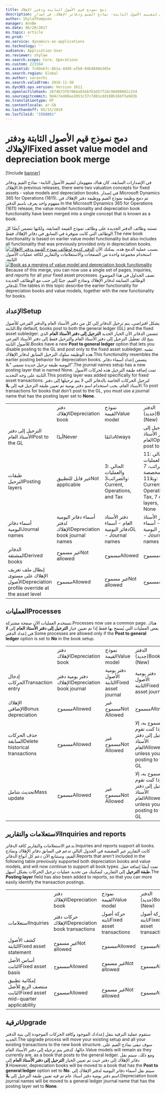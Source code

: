 ```yaml
---
title: دمج نموذج قيم الأصول الثابتة ودفتر الإهلاك
description: في الإصدارات السابقة، كان هناك مفهومان لتقييم الأصول الثابتة- نماذج القيم ودفاتر الإهلاك. في إصدار Microsoft Dynamics 365 for Operations (1611)، تم دمج وظيفة نموذج القيم ووظيفة دفتر الإهلاك في مفهوم واحد يعرف باسم الدفتر.
author: ShylaThompson
manager: AnnBe
ms.date: 06/20/2017
ms.topic: article
ms.prod: ''
ms.service: dynamics-ax-applications
ms.technology: ''
audience: Application User
ms.reviewer: shylaw
ms.search.scope: Core, Operations
ms.custom: 221564
ms.assetid: 7c68eb7c-8b1a-4dd9-afb8-04b4040e305e
ms.search.region: Global
ms.author: saraschi
ms.search.validFrom: 2016-11-30
ms.dyn365.ops.version: Version 1611
ms.openlocfilehash: 26f4b73f67064a83eb7b3d57f2dc98d90602c254
ms.sourcegitcommit: 9d4c7edd0ae2053c37c7d81cdd180b16bf3a9d3b
ms.translationtype: HT
ms.contentlocale: ar-SA
ms.lasthandoff: 05/15/2019
ms.locfileid: "1568861"
---
```

# <a name="fixed-asset-value-model-and-depreciation-book-merge"></a><span data-ttu-id="1b074-104">دمج نموذج قيم الأصول الثابتة ودفتر الإهلاك</span><span class="sxs-lookup"><span data-stu-id="1b074-104">Fixed asset value model and depreciation book merge</span></span>

[!include [banner](../includes/banner.md)]

<span data-ttu-id="1b074-105">في الإصدارات السابقة، كان هناك مفهومان لتقييم الأصول الثابتة- نماذج القيم ودفاتر الإهلاك.</span><span class="sxs-lookup"><span data-stu-id="1b074-105">In previous releases, there were two valuation concepts for fixed assets -  value models and depreciation books.</span></span> <span data-ttu-id="1b074-106">في إصدار Microsoft Dynamics 365 for Operations (1611)، تم دمج وظيفة نموذج القيم ووظيفة دفتر الإهلاك في مفهوم واحد يعرف باسم الدفتر.</span><span class="sxs-lookup"><span data-stu-id="1b074-106">In the Microsoft Dynamics 365 for Operations (1611) release, the value model functionality and depreciation book functionality have been merged into a single concept that is known as a book.</span></span>

<span data-ttu-id="1b074-107">تستند وظائف الدفتر الجديدة على وظائف نموذج القيمة السابقة، ولكنها تتضمن أيضًا كل الوظائف التي كانت متوفرة في السابق في دفاتر الإهلاك فقط.</span><span class="sxs-lookup"><span data-stu-id="1b074-107">The new book functionality is based on earlier value model functionality but also includes all functionality that was previously provided only in depreciation books.</span></span> <span data-ttu-id="1b074-108">[![‬‏‫الدفتر كدمج لوظائف نموذج القيمة ودفتر الإهلاك](./media/fixed-assets.png)](./media/fixed-assets.png) ‏‫بسبب عملية الدمج هذه، يمكنك الآن استخدام مجموعة واحدة من الصفحات والاستعلامات والتقارير لكافة عمليات الأصول الثابتة.‬</span><span class="sxs-lookup"><span data-stu-id="1b074-108">[![Book as a merging of value model and depreciation book functionality](./media/fixed-assets.png)](./media/fixed-assets.png) Because of this merge, you can now use a single set of pages, inquiries, and reports for all your fixed asset processes.</span></span> <span data-ttu-id="1b074-109">تصف الجداول في هذا الموضوع الوظائف السابقة لدفاتر الإهلاك ونماذج القيم، جنبًا إلى جنب مع الوظائف الجديدة للدفاتر.</span><span class="sxs-lookup"><span data-stu-id="1b074-109">The tables in this topic describe the earlier functionality for depreciation books and value models, together with the new functionality for books.</span></span>

## <a name="setup"></a><span data-ttu-id="1b074-110">الإعداد</span><span class="sxs-lookup"><span data-stu-id="1b074-110">Setup</span></span>
<span data-ttu-id="1b074-111">بشكل افتراضي، يتم ترحيل الدفاتر إلى كل من دفتر الأستاذ العام والدفتر الفرعي للأصول الثابتة.</span><span class="sxs-lookup"><span data-stu-id="1b074-111">By default, books post to both the general ledger (GL) and the fixed asset subledger.</span></span> <span data-ttu-id="1b074-112">تتضمن الدفاتر الآن الخيار الجديد **الترحيل إلى دفتر الأستاذ العام** الذي يتيح لك تعطيل الترحيل إلى دفتر الأستاذ العام والترحيل فقط إلى دفتر الأستاذ الفرعي للأصول الثابتة.</span><span class="sxs-lookup"><span data-stu-id="1b074-112">Books have a new **Post to general ledger** option that lets you disable posting to the GL and post only to the fixed asset subledger.</span></span> <span data-ttu-id="1b074-113">تشبه هذه الوظيفة سلوك الترحيل السابق لدفاتر الإهلاك.</span><span class="sxs-lookup"><span data-stu-id="1b074-113">This functionality resembles the earlier posting behavior for depreciation books.</span></span> <span data-ttu-id="1b074-114">يتضمن إعداد أسماء دفاتر اليومية طبقة ترحيل جديدة تسمى "بلا".</span><span class="sxs-lookup"><span data-stu-id="1b074-114">The journal names setup has a new posting layer that is named None.</span></span> <span data-ttu-id="1b074-115">تمت إضافة طبقة الترحيل هذه لحركات الأصول الثابتة على وجه التحديد.</span><span class="sxs-lookup"><span data-stu-id="1b074-115">This posting layer was added specifically for fixed asset transactions.</span></span> <span data-ttu-id="1b074-116">لترحيل الحركات الخاصة بالدفاتر التي لا يتم ترحيلها إلى دفتر الأستاذ العام، يجب استخدام اسم دفتر يومية تم تعيين طبقة الترحيل فيه إلى **بلا**.</span><span class="sxs-lookup"><span data-stu-id="1b074-116">To post transactions for books that don't post to the GL, you must use a journal name that has the posting layer set to **None**.</span></span>

|                                                  |                                 |                                 |                                                         |
|--------------------------------------------------|---------------------------------|---------------------------------|---------------------------------------------------------|
|                                                  | <span data-ttu-id="1b074-117">دفتر الإهلاك</span><span class="sxs-lookup"><span data-stu-id="1b074-117">Depreciation book</span></span>               | <span data-ttu-id="1b074-118">نموذج القيمة</span><span class="sxs-lookup"><span data-stu-id="1b074-118">Value model</span></span>                     | <span data-ttu-id="1b074-119">الدفتر (جديد)</span><span class="sxs-lookup"><span data-stu-id="1b074-119">Book (New)</span></span>                                              |
| <span data-ttu-id="1b074-120">الترحيل إلى دفتر الأستاذ العام</span><span class="sxs-lookup"><span data-stu-id="1b074-120">Post to the GL</span></span>                                   | <span data-ttu-id="1b074-121">أبدًا</span><span class="sxs-lookup"><span data-stu-id="1b074-121">Never</span></span>                           | <span data-ttu-id="1b074-122">دائمًا</span><span class="sxs-lookup"><span data-stu-id="1b074-122">Always</span></span>                          | <span data-ttu-id="1b074-123">خيار الترحيل إلى دفتر الأستاذ العام</span><span class="sxs-lookup"><span data-stu-id="1b074-123">Option to post to the GL</span></span>                                |
| <span data-ttu-id="1b074-124">طبقات الترحيل</span><span class="sxs-lookup"><span data-stu-id="1b074-124">Posting layers</span></span>                                   | <span data-ttu-id="1b074-125">غير قابل للتطبيق</span><span class="sxs-lookup"><span data-stu-id="1b074-125">Not applicable</span></span>                  | <span data-ttu-id="1b074-126">3: الحالي والعمليات والضرائب</span><span class="sxs-lookup"><span data-stu-id="1b074-126">3: Current, Operations, and Tax</span></span> | <span data-ttu-id="1b074-127">11: الحالي والعمليات والضرائب، 7 طبقات مخصصة وبلا</span><span class="sxs-lookup"><span data-stu-id="1b074-127">11: Current, Operations, Tax, 7 custom layers, and None</span></span> |
| <span data-ttu-id="1b074-128">أسماء دفاتر اليومية</span><span class="sxs-lookup"><span data-stu-id="1b074-128">Journal names</span></span>                                    | <span data-ttu-id="1b074-129">أسماء دفاتر اليومية لدفتر الإهلاك</span><span class="sxs-lookup"><span data-stu-id="1b074-129">Depreciation book journal names</span></span> | <span data-ttu-id="1b074-130">دفتر الأستاذ العام - أسماء دفاتر اليومية</span><span class="sxs-lookup"><span data-stu-id="1b074-130">GL - Journal names</span></span>              | <span data-ttu-id="1b074-131">دفتر الأستاذ العام - أسماء دفاتر اليومية</span><span class="sxs-lookup"><span data-stu-id="1b074-131">GL - Journal names</span></span>                                      |
| <span data-ttu-id="1b074-132">الدفاتر المشتقة</span><span class="sxs-lookup"><span data-stu-id="1b074-132">Derived books</span></span>                                    | <span data-ttu-id="1b074-133">غير مسموح</span><span class="sxs-lookup"><span data-stu-id="1b074-133">Not allowed</span></span>                     | <span data-ttu-id="1b074-134">مسموح</span><span class="sxs-lookup"><span data-stu-id="1b074-134">Allowed</span></span>                         | <span data-ttu-id="1b074-135">مسموح</span><span class="sxs-lookup"><span data-stu-id="1b074-135">Allowed</span></span>                                                 |
| <span data-ttu-id="1b074-136">إبطال ملف تعريف الإهلاك على مستوى الأصول</span><span class="sxs-lookup"><span data-stu-id="1b074-136">Depreciation profile override at the asset level</span></span> | <span data-ttu-id="1b074-137">مسموح</span><span class="sxs-lookup"><span data-stu-id="1b074-137">Allowed</span></span>                         | <span data-ttu-id="1b074-138">غير مسموح</span><span class="sxs-lookup"><span data-stu-id="1b074-138">Not allowed</span></span>                     | <span data-ttu-id="1b074-139">مسموح</span><span class="sxs-lookup"><span data-stu-id="1b074-139">Allowed</span></span>                                                 |

## <a name="processes"></a><span data-ttu-id="1b074-140">العمليات</span><span class="sxs-lookup"><span data-stu-id="1b074-140">Processes</span></span>
<span data-ttu-id="1b074-141">تستخدم العمليات الآن صفحة مشتركة.</span><span class="sxs-lookup"><span data-stu-id="1b074-141">Processes now use a common page.</span></span> <span data-ttu-id="1b074-142">هناك بعض العمليات التي يُسمح بها فقط إذا تم تعيين خيار **الترحيل إلى دفتر الأستاذ العام** إلى **لا** في إعداد الدفتر.</span><span class="sxs-lookup"><span data-stu-id="1b074-142">Some processes are allowed only if the **Post to general ledger** option is set to **No** in the book setup.</span></span>

|                                |                           |                     |                                          |
|--------------------------------|---------------------------|---------------------|------------------------------------------|
|                                | <span data-ttu-id="1b074-143">دفتر الإهلاك</span><span class="sxs-lookup"><span data-stu-id="1b074-143">Depreciation book</span></span>         | <span data-ttu-id="1b074-144">نموذج القيمة</span><span class="sxs-lookup"><span data-stu-id="1b074-144">Value model</span></span>         | <span data-ttu-id="1b074-145">الدفتر (جديد)</span><span class="sxs-lookup"><span data-stu-id="1b074-145">Book (New)</span></span>                               |
| <span data-ttu-id="1b074-146">إدخال الحركات</span><span class="sxs-lookup"><span data-stu-id="1b074-146">Transaction entry</span></span>              | <span data-ttu-id="1b074-147">دفتر يومية دفتر الإهلاك</span><span class="sxs-lookup"><span data-stu-id="1b074-147">Depreciation book journal</span></span> | <span data-ttu-id="1b074-148">دفتر يومية الأصول الثابتة</span><span class="sxs-lookup"><span data-stu-id="1b074-148">Fixed asset journal</span></span> | <span data-ttu-id="1b074-149">دفتر يومية الأصول الثابتة</span><span class="sxs-lookup"><span data-stu-id="1b074-149">Fixed asset journal</span></span>                      |
| <span data-ttu-id="1b074-150">الإهلاك الإضافي</span><span class="sxs-lookup"><span data-stu-id="1b074-150">Bonus depreciation</span></span>             | <span data-ttu-id="1b074-151">مسموح</span><span class="sxs-lookup"><span data-stu-id="1b074-151">Allowed</span></span>                   | <span data-ttu-id="1b074-152">غير مسموح</span><span class="sxs-lookup"><span data-stu-id="1b074-152">Not Allowed</span></span>         | <span data-ttu-id="1b074-153">مسموح</span><span class="sxs-lookup"><span data-stu-id="1b074-153">Allowed</span></span>                                  |
| <span data-ttu-id="1b074-154">حذف الحركات السابقة</span><span class="sxs-lookup"><span data-stu-id="1b074-154">Delete historical transactions</span></span> | <span data-ttu-id="1b074-155">مسموح</span><span class="sxs-lookup"><span data-stu-id="1b074-155">Allowed</span></span>                   | <span data-ttu-id="1b074-156">غير مسموح</span><span class="sxs-lookup"><span data-stu-id="1b074-156">Not Allowed</span></span>         | <span data-ttu-id="1b074-157">مسموح به، إلا إذا كنت تقوم الترحيل إلى دفتر الأستاذ العام</span><span class="sxs-lookup"><span data-stu-id="1b074-157">Allowed, unless you're posting to the GL</span></span> |
| <span data-ttu-id="1b074-158">تحديث شامل</span><span class="sxs-lookup"><span data-stu-id="1b074-158">Mass update</span></span>                    | <span data-ttu-id="1b074-159">مسموح</span><span class="sxs-lookup"><span data-stu-id="1b074-159">Allowed</span></span>                   | <span data-ttu-id="1b074-160">غير مسموح</span><span class="sxs-lookup"><span data-stu-id="1b074-160">Not Allowed</span></span>         | <span data-ttu-id="1b074-161">مسموح به، إلا إذا كنت تقوم الترحيل إلى دفتر الأستاذ العام</span><span class="sxs-lookup"><span data-stu-id="1b074-161">Allowed, unless you're posting to the GL</span></span> |

## <a name="inquiries-and-reports"></a><span data-ttu-id="1b074-162">الاستعلامات والتقارير</span><span class="sxs-lookup"><span data-stu-id="1b074-162">Inquiries and reports</span></span>
<span data-ttu-id="1b074-163">تدعم الاستعلامات والتقارير كافة الدفاتر.</span><span class="sxs-lookup"><span data-stu-id="1b074-163">Inquiries and reports support all books.</span></span> <span data-ttu-id="1b074-164">كانت التقارير غير المضمنة في الجدول التالي تدعم في السابق دفاتر الإهلاك ونماذج القيم، وستتابع الآن دعم كل أنواع الدفاتر.</span><span class="sxs-lookup"><span data-stu-id="1b074-164">Reports that aren't included in the following table previously supported both depreciation books and value models, and will now continue to support all book types.</span></span> <span data-ttu-id="1b074-165">تمت أيضًا إضافة حقل **طبقة الترحيل** إلى التقارير، لتمكينك من تحديد عمليات ترحيل الحركات بشكل أسهل.</span><span class="sxs-lookup"><span data-stu-id="1b074-165">The **Posting layer** field has also been added to reports, so that you can more easily identify the transaction postings.</span></span>

|                                       |                                |                          |                          |
|---------------------------------------|--------------------------------|--------------------------|--------------------------|
|                                       | <span data-ttu-id="1b074-166">دفتر الإهلاك</span><span class="sxs-lookup"><span data-stu-id="1b074-166">Depreciation book</span></span>              | <span data-ttu-id="1b074-167">نموذج القيمة</span><span class="sxs-lookup"><span data-stu-id="1b074-167">Value model</span></span>              | <span data-ttu-id="1b074-168">الدفتر (جديد)</span><span class="sxs-lookup"><span data-stu-id="1b074-168">Book (New)</span></span>               |
| <span data-ttu-id="1b074-169">استعلامات</span><span class="sxs-lookup"><span data-stu-id="1b074-169">Inquiries</span></span>                             | <span data-ttu-id="1b074-170">حركات دفتر الإهلاك</span><span class="sxs-lookup"><span data-stu-id="1b074-170">Depreciation book transactions</span></span> | <span data-ttu-id="1b074-171">حركة أصول ثابتة</span><span class="sxs-lookup"><span data-stu-id="1b074-171">Fixed asset transactions</span></span> | <span data-ttu-id="1b074-172">حركة أصول ثابتة</span><span class="sxs-lookup"><span data-stu-id="1b074-172">Fixed asset transactions</span></span> |
| <span data-ttu-id="1b074-173">كشف الأصول الثابتة</span><span class="sxs-lookup"><span data-stu-id="1b074-173">Fixed asset statement</span></span>                 | <span data-ttu-id="1b074-174">غير مسموح</span><span class="sxs-lookup"><span data-stu-id="1b074-174">Not allowed</span></span>                    | <span data-ttu-id="1b074-175">مسموح</span><span class="sxs-lookup"><span data-stu-id="1b074-175">Allowed</span></span>                  | <span data-ttu-id="1b074-176">مسموح</span><span class="sxs-lookup"><span data-stu-id="1b074-176">Allowed</span></span>                  |
| <span data-ttu-id="1b074-177">أساس الأصل الثابت</span><span class="sxs-lookup"><span data-stu-id="1b074-177">Fixed asset basis</span></span>                     | <span data-ttu-id="1b074-178">مسموح</span><span class="sxs-lookup"><span data-stu-id="1b074-178">Allowed</span></span>                        | <span data-ttu-id="1b074-179">غير مسموح</span><span class="sxs-lookup"><span data-stu-id="1b074-179">Not allowed</span></span>              | <span data-ttu-id="1b074-180">مسموح</span><span class="sxs-lookup"><span data-stu-id="1b074-180">Allowed</span></span>                  |
| <span data-ttu-id="1b074-181">إمكانية تطبيق منتصف الربع للأصل الثابت</span><span class="sxs-lookup"><span data-stu-id="1b074-181">Fixed asset mid-quarter applicability</span></span> | <span data-ttu-id="1b074-182">مسموح</span><span class="sxs-lookup"><span data-stu-id="1b074-182">Allowed</span></span>                        | <span data-ttu-id="1b074-183">غير مسموح</span><span class="sxs-lookup"><span data-stu-id="1b074-183">Not allowed</span></span>              | <span data-ttu-id="1b074-184">مسموح</span><span class="sxs-lookup"><span data-stu-id="1b074-184">Allowed</span></span>                  |

## <a name="upgrade"></a><span data-ttu-id="1b074-185">ترقية</span><span class="sxs-lookup"><span data-stu-id="1b074-185">Upgrade</span></span>
<span data-ttu-id="1b074-186">ستقوم عملية الترقية بنقل إعدادك الموجود وكافة الحركات الموجودة إلى بنية الدفتر الجديد.</span><span class="sxs-lookup"><span data-stu-id="1b074-186">The upgrade process will move your existing setup and all your existing transactions to the new book structure.</span></span> <span data-ttu-id="1b074-187">سوف تبقى نماذج القيم على حالها، كدفتر يتم ترحيله إلى دفتر الأستاذ العام.</span><span class="sxs-lookup"><span data-stu-id="1b074-187">Value models will remain as they currently are, as a book that posts to the general ledger.</span></span> <span data-ttu-id="1b074-188">ومع ذلك، سيتم نقل دفاتر الإهلاك إلى دفتر حيث تم تعيين الخيار **الترحيل إلى دفتر الأستاذ العام** إلى **لا**.</span><span class="sxs-lookup"><span data-stu-id="1b074-188">However, depreciation books will be moved to a book that has the **Post to general ledger** option set to **No**.</span></span> <span data-ttu-id="1b074-189">سيتم نقل أسماء دفاتر اليومية لدفتر الإهلاك إلى اسم دفتر يومية دفتر أستاذ عام تم فيه تعيين طبقة الترحيل إلى **بلا**.</span><span class="sxs-lookup"><span data-stu-id="1b074-189">Depreciation book journal names will be moved to a general ledger journal name that has the posting layer set to **None**.</span></span>



